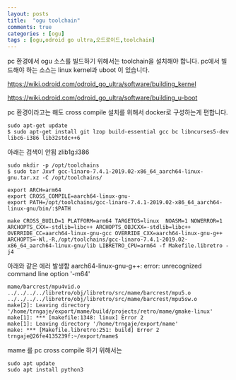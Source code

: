 ```yaml
---
layout: posts
title:  "ogu toolchain"
comments: true
categories : [ogu]
tags : [ogu,odroid go ultra,오드로이드,toolchain]
---
```


pc 환경에서 ogu 소스를 빌드하기 위해서는 toolchain을 설치해야 합니다.
pc에서 빌드해야 하는 소스는 linux kernel과 uboot 이 있습니다.

https://wiki.odroid.com/odroid_go_ultra/software/building_kernel

https://wiki.odroid.com/odroid_go_ultra/software/building_u-boot

pc 환경이라고는 해도 cross compile 설치를 위해서 docker로 구성하는게 편합니다.



    sudo apt-get update
    $ sudo apt-get install git lzop build-essential gcc bc libncurses5-dev libc6-i386 lib32stdc++6

아래는 검색이 안됨
zlib1g:i386

    sudo mkdir -p /opt/toolchains
    $ sudo tar Jxvf gcc-linaro-7.4.1-2019.02-x86_64_aarch64-linux-gnu.tar.xz -C /opt/toolchains/

    export ARCH=arm64
    export CROSS_COMPILE=aarch64-linux-gnu-
    export PATH=/opt/toolchains/gcc-linaro-7.4.1-2019.02-x86_64_aarch64-linux-gnu/bin/:$PATH

    make CROSS_BUILD=1 PLATFORM=arm64 TARGETOS=linux  NOASM=1 NOWERROR=1 ARCHOPTS_CXX=-stdlib=libc++ ARCHOPTS_OBJCXX=-stdlib=libc++ OVERRIDE_CC=aarch64-linux-gnu-gcc OVERRIDE_CXX=aarch64-linux-gnu-g++ ARCHOPTS=-Wl,-R,/opt/toolchains/gcc-linaro-7.4.1-2019.02-x86_64_aarch64-linux-gnu/lib LIBRETRO_CPU=arm64 -f Makefile.libretro -j4

아래와 같은 에러 발생함
aarch64-linux-gnu-g++: error: unrecognized command line option '-m64'

    mame/barcrest/mpu4vid.o ../../../../libretro/obj/libretro/src/mame/barcrest/mpu5.o ../../../../libretro/obj/libretro/src/mame/barcrest/mpu5sw.o
    make[2]: Leaving directory '/home/trngaje/export/mame/build/projects/retro/mame/gmake-linux'
    make[1]: *** [makefile:1348: linux] Error 2
    make[1]: Leaving directory '/home/trngaje/export/mame'
    make: *** [Makefile.libretro:251: build] Error 2
    trngaje@26fe4135239f:~/export/mame$

mame 를 pc cross compile 하기 위해서는

    sudo apt update
    sudo apt install python3
